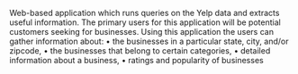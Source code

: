 
Web-based application which runs queries on the Yelp data and extracts useful information. The primary users for this application will be potential customers seeking for businesses.
Using this application the users can gather information about:
• the businesses in a particular state, city, and/or zipcode,
• the businesses that belong to certain categories,
• detailed information about a business,
• ratings and popularity of businesses

